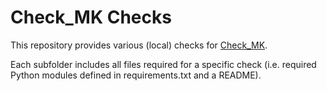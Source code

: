 # Check_MK Checks

This repository provides various (local) checks for [Check_MK](https://checkmk.com).

Each subfolder includes all files required for a specific check (i.e. required Python modules defined in requirements.txt and a README).